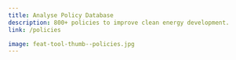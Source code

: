 ```yaml
---
title: Analyse Policy Database
description: 800+ policies to improve clean energy development.
link: /policies

image: feat-tool-thumb--policies.jpg
---
```

